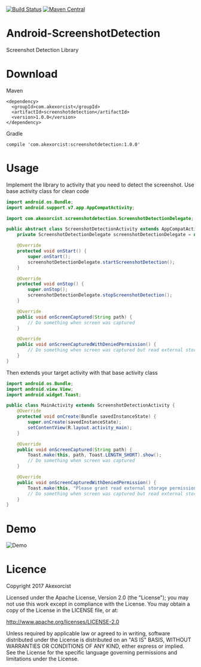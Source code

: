 [![Build Status](https://travis-ci.org/akexorcist/Android-ScreenshotDetection.svg?branch=master)](https://travis-ci.org/akexorcist/Android-ScreenshotDetection) [![Maven Central](https://maven-badges.herokuapp.com/maven-central/com.akexorcist/screenshotdetection/badge.svg)](https://maven-badges.herokuapp.com/maven-central/com.akexorcist/screenshotdetection)

# Android-ScreenshotDetection
Screenshot Detection Library

Download
===============================

Maven
```
<dependency>
  <groupId>com.akexorcist</groupId>
  <artifactId>screenshotdetection</artifactId>
  <version>1.0.0</version>
</dependency>
```

Gradle
```
compile 'com.akexorcist:screenshotdetection:1.0.0'
```


Usage
===========================
Implement the library to activity that you need to detect the screenshot. Use base activity class for clean code

```java
import android.os.Bundle;
import android.support.v7.app.AppCompatActivity;

import com.akexorcist.screenshotdetection.ScreenshotDetectionDelegate;

public abstract class ScreenshotDetectionActivity extends AppCompatActivity implements ScreenshotDetectionDelegate.ScreenshotDetectionListener {
    private ScreenshotDetectionDelegate screenshotDetectionDelegate = new ScreenshotDetectionDelegate(this, this);

    @Override
    protected void onStart() {
        super.onStart();
        screenshotDetectionDelegate.startScreenshotDetection();
    }

    @Override
    protected void onStop() {
        super.onStop();
        screenshotDetectionDelegate.stopScreenshotDetection();
    }

    @Override
    public void onScreenCaptured(String path) {
        // Do something when screen was captured
    }

    @Override
    public void onScreenCapturedWithDeniedPermission() {
        // Do something when screen was captured but read external storage permission has denied
    }
}
```

Then extends your target activity with that base activity class

```java
import android.os.Bundle;
import android.view.View;
import android.widget.Toast;

public class MainActivity extends ScreenshotDetectionActivity {
    @Override
    protected void onCreate(Bundle savedInstanceState) {
        super.onCreate(savedInstanceState);
        setContentView(R.layout.activity_main);
    }

    @Override
    public void onScreenCaptured(String path) {
        Toast.make(this, path, Toast.LENGTH_SHORT).show();
        // Do something when screen was captured
    }

    @Override
    public void onScreenCapturedWithDeniedPermission() {
        Toast.make(this, "Please grant read external storage permission for screenshot detection", Toast.LENGTH_SHORT).show();
        // Do something when screen was captured but read external storage permission has denied
    }
}
```


Demo 
===========================
![Demo](https://raw.githubusercontent.com/akexorcist/Android-ScreenshotDetection/master/Images/screenshot_001.gif)


Licence
===========================
Copyright 2017 Akexorcist

Licensed under the Apache License, Version 2.0 (the "License"); you may not use this work except in compliance with the License. You may obtain a copy of the License in the LICENSE file, or at:

http://www.apache.org/licenses/LICENSE-2.0

Unless required by applicable law or agreed to in writing, software distributed under the License is distributed on an "AS IS" BASIS, WITHOUT WARRANTIES OR CONDITIONS OF ANY KIND, either express or implied. See the License for the specific language governing permissions and limitations under the License.

